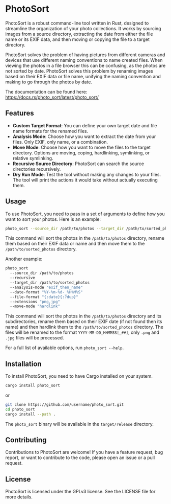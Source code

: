 # PhotoSort

PhotoSort is a robust command-line tool written in Rust, designed to streamline the organization of your photo
collections. It works by sourcing images from a source directory, extracting the date from either the file name or
its EXIF data, and then moving or copying the file to a target directory.

PhotoSort solves the problem of having pictures from different cameras and devices that use
different naming conventions to name created files. When viewing the photos in a file browser
this can be confusing, as the photos are not sorted by date. PhotoSort solves this problem by
renaming images based on their EXIF data or file name, unifying the naming convention and making
to go through the photos by date.

The documentation can be found here: https://docs.rs/photo_sort/latest/photo_sort/

## Features

- **Custom Target Format**: You can define your own target date and file name formats for the renamed files.
- **Analysis Mode**: Choose how you want to extract the date from your files. Only EXIF, only name, or a combination.
- **Move Mode**: Choose how you want to move the files to the target directory. Options are moving, coping, hardlinking,
  symlinking, or relative symlinking.
- **Recursive Source Directory**: PhotoSort can search the source directories recursively.
- **Dry Run Mode**: Test the tool without making any changes to your files. The tool will print the actions it would
  take without actually executing them.

## Usage

To use PhotoSort, you need to pass in a set of arguments to define how you want to sort your photos. Here is an example:

```bash
photo_sort --source_dir /path/to/photos --target_dir /path/to/sorted_photos
```

This command will sort the photos in the `/path/to/photos` directory, rename them based on their EXIF data or name and
then move
them to the `/path/to/sorted_photos` directory.

Another example:

```bash
photo_sort
  --source_dir /path/to/photos
  --recursive
  --target_dir /path/to/sorted_photos
  --analysis-mode "exif_then_name"
  --date-format "%Y-%m-%d-_%H%M%S"
  --file-format "{:date}{:?dup}"
  --extensions "png,jpg"
  --move-mode "hardlink"
```

This command will sort the photos in the `/path/to/photos` directory and its subdirectories, rename them based on their
EXIF date (if not found then its name) and then hardlink them to the `/path/to/sorted_photos` directory.
The files will be renamed to the format `YYYY-MM-DD_HHMMSS[_##]`, only `.png` and `.jpg` files will be processed.

For a full list of available options, run `photo_sort --help`.

## Installation

To install PhotoSort, you need to have Cargo installed on your system.

```bash
cargo install photo_sort
```

or

```bash
git clone https://github.com/username/photo_sort.git
cd photo_sort
cargo install --path .
```

The `photo_sort` binary will be available in the `target/release` directory.

## Contributing

Contributions to PhotoSort are welcome! If you have a feature request, bug report, or want to contribute to the code,
please open an issue or a pull request.

## License

PhotoSort is licensed under the GPLv3 license. See the LICENSE file for more details.
